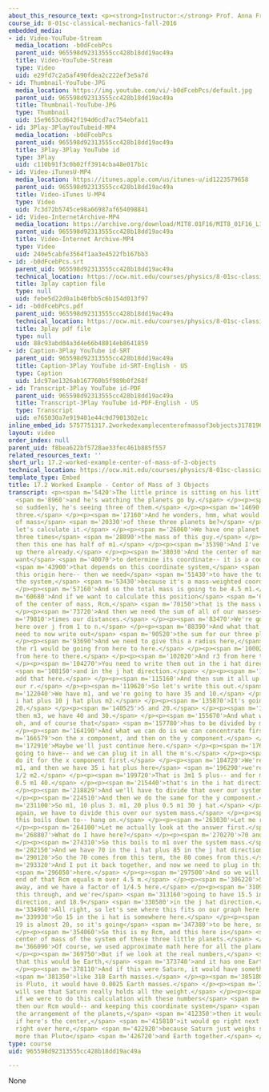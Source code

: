 ```yaml
---
about_this_resource_text: <p><strong>Instructor:</strong> Prof. Anna Frebel</p>
course_id: 8-01sc-classical-mechanics-fall-2016
embedded_media:
- id: Video-YouTube-Stream
  media_location: -b0dFcebPcs
  parent_uid: 965598d92313555cc428b18dd19ac49a
  title: Video-YouTube-Stream
  type: Video
  uid: e29fd7c2a5af490fdea2c222ef3e5a7d
- id: Thumbnail-YouTube-JPG
  media_location: https://img.youtube.com/vi/-b0dFcebPcs/default.jpg
  parent_uid: 965598d92313555cc428b18dd19ac49a
  title: Thumbnail-YouTube-JPG
  type: Thumbnail
  uid: 15e9653cd642f194d6cd7ac754ebfa11
- id: 3Play-3PlayYouTubeid-MP4
  media_location: -b0dFcebPcs
  parent_uid: 965598d92313555cc428b18dd19ac49a
  title: 3Play-3Play YouTube id
  type: 3Play
  uid: c110b91f3c0b02ff3914cba48e017b1c
- id: Video-iTunesU-MP4
  media_location: https://itunes.apple.com/us/itunes-u/id1223579658
  parent_uid: 965598d92313555cc428b18dd19ac49a
  title: Video-iTunes U-MP4
  type: Video
  uid: 7c3d72b5745ce98a66987af654098841
- id: Video-InternetArchive-MP4
  media_location: https://archive.org/download/MIT8.01F16/MIT8_01F16_L17v02_360p.mp4
  parent_uid: 965598d92313555cc428b18dd19ac49a
  title: Video-Internet Archive-MP4
  type: Video
  uid: 240e5cabfe3564f1aa3e4522fb167bb3
- id: -b0dFcebPcs.srt
  parent_uid: 965598d92313555cc428b18dd19ac49a
  technical_location: https://ocw.mit.edu/courses/physics/8-01sc-classical-mechanics-fall-2016/week-5-momentum-and-impulse/17.2-worked-example-center-of-mass-of-3-objects/17.2-worked-example-center-of-mass-of-3-objects/-b0dFcebPcs.srt
  title: 3play caption file
  type: null
  uid: febe5d22d0a1b40fbb5c6b154d013f97
- id: -b0dFcebPcs.pdf
  parent_uid: 965598d92313555cc428b18dd19ac49a
  technical_location: https://ocw.mit.edu/courses/physics/8-01sc-classical-mechanics-fall-2016/week-5-momentum-and-impulse/17.2-worked-example-center-of-mass-of-3-objects/17.2-worked-example-center-of-mass-of-3-objects/-b0dFcebPcs.pdf
  title: 3play pdf file
  type: null
  uid: 88c93abd04a3d4e66b48014eb8641859
- id: Caption-3Play YouTube id-SRT
  parent_uid: 965598d92313555cc428b18dd19ac49a
  title: Caption-3Play YouTube id-SRT-English - US
  type: Caption
  uid: 1dc97ae1326ab167760b5f989b0f268f
- id: Transcript-3Play YouTube id-PDF
  parent_uid: 965598d92313555cc428b18dd19ac49a
  title: Transcript-3Play YouTube id-PDF-English - US
  type: Transcript
  uid: e765030a7e919401e44c9d7901302e1c
inline_embed_id: 5757751317.2workedexamplecenterofmassof3objects31781965
layout: video
order_index: null
parent_uid: f8bea622bf5728ae33fec461b885f557
related_resources_text: ''
short_url: 17.2-worked-example-center-of-mass-of-3-objects
technical_location: https://ocw.mit.edu/courses/physics/8-01sc-classical-mechanics-fall-2016/week-5-momentum-and-impulse/17.2-worked-example-center-of-mass-of-3-objects/17.2-worked-example-center-of-mass-of-3-objects
template_type: Embed
title: 17.2 Worked Example - Center of Mass of 3 Objects
transcript: <p><span m='5420'>The little prince is sitting on his little planet,</span>
  <span m='8960'>and he's watching the planets go by.</span> </p><p><span m='11840'>And
  so suddenly, he's seeing three of them.</span> </p><p><span m='14690'>One, two,
  three.</span> </p><p><span m='17160'>And he wonders, hmm, what would the center
  of mass</span> <span m='20330'>of these three planets be?</span> </p><p><span m='23180'>So
  let's calculate it.</span> </p><p><span m='26060'>We have one planet here that's
  three times</span> <span m='28890'>the mass of this guy.</span> </p><p><span m='31030'>And
  then this one has half of m1.</span> </p><p><span m='35390'>And I've written this
  up there already.</span> </p><p><span m='38030'>And the center of mass, when we
  want</span> <span m='40070'>to determine its coordinate-- it is a coordinate</span>
  <span m='43900'>that depends on this coordinate system,</span> <span m='46610'>and
  this origin here-- then we need</span> <span m='51430'>to have the total mass of
  the system,</span> <span m='53430'>because it's a mass-weighted coordinate.</span>
  </p><p><span m='57160'>And so the total mass is going to be 4.5 m1.</span> </p><p><span
  m='60680'>And if we want to calculate this position</span> <span m='66860'>function
  of the center of mass, Rcm,</span> <span m='70150'>that is the mass weight here.</span>
  </p><p><span m='73720'>And then we need the sum of all of our masses</span> <span
  m='79810'>times our distances.</span> </p><p><span m='83470'>We're going to sum
  here over j from 1 to n.</span> </p><p><span m='88390'>And what that means is we
  need to now write out</span> <span m='90520'>the sum for our three planets.</span>
  </p><p><span m='93690'>And we need to give this a radius here,</span> <span m='95800'>so
  the r1 would be going from here to here.</span> </p><p><span m='100020'>r2 goes
  from here to there.</span> </p><p><span m='102020'>And r3 from here to here.</span>
  </p><p><span m='104270'>You need to write them out in the i hat direction</span>
  <span m='108150'>and in the j hat direction.</span> </p><p><span m='112810'>Let's
  add that here.</span> </p><p><span m='115160'>And then sum it all up and calculate
  our r.</span> </p><p><span m='119620'>So let's write this out.</span> </p><p><span
  m='122040'>We have m1, and we're going to have 35 and 10.</span> </p><p><span m='128139'>35
  i hat plus 10 j hat plus m2.</span> </p><p><span m='135870'>It's going to be 5 and
  20.</span> </p><p><span m='140525'>5 and 20.</span> </p><p><span m='144390'>And
  then m3, we have 40 and 30.</span> </p><p><span m='155670'>And what we can do--
  oh, and of course that</span> <span m='157780'>has to be divided by my system mass.</span>
  </p><p><span m='164190'>And what we can do is we can concentrate first</span> <span
  m='166579'>on the x component, and then on the y component.</span> </p><p><span
  m='172910'>Maybe we'll just continue here.</span> </p><p><span m='176510'>So we're
  going to have-- and we can plug it in all the m's.</span> </p><p><span m='181760'>We'll
  do it for the x component first.</span> </p><p><span m='184720'>We're going to have
  m1, and then we have 35 i hat plus here</span> <span m='196290'>we're going to have
  1/2 m2.</span> </p><p><span m='199720'>That is 3m1 5 plus-- and for m3, we have
  0.5 m1 40.</span> </p><p><span m='215440'>that's in the i hat direction.</span>
  </p><p><span m='218829'>And we'll have to divide that over our system mass.</span>
  </p><p><span m='224510'>And then we do the same for the y component.</span> </p><p><span
  m='231100'>So m1, 10 plus 3. m1, 20 plus 0.5 m1 30 j hat.</span> </p><p><span m='250600'>And
  again, we have to divide this over our system mass.</span> </p><p><span m='256839'>So
  this boils down to-- hang on.</span> </p><p><span m='263030'>Let me redo this again.</span>
  </p><p><span m='264100'>Let me actually look at the answer first.</span> </p><p><span
  m='268807'>What do I have here?</span> </p><p><span m='270270'>70 and 85, OK.</span>
  </p><p><span m='274310'>So this boils to m1 over the system mass.</span> </p><p><span
  m='282150'>And we have 70 in the i hat plus 85 in the j hat direction.</span> </p><p><span
  m='290120'>So the 70 comes from this term, the 80 comes from this.</span> </p><p><span
  m='293320'>And I put it back together, and now we need to plug in this one</span>
  <span m='296050'>here.</span> </p><p><span m='297500'>And so we will get in the
  end of that Rcm equals m over 4.5 m.</span> </p><p><span m='306220'>So the m goes
  away, and we have a factor of 1/4.5 here.</span> </p><p><span m='310970'>We'll divide
  this through, and we're</span> <span m='313160'>going to have 15.5 in the i hat
  direction, and 18.9</span> <span m='330580'>in the j hat direction.</span> </p><p><span
  m='334960'>All right, so let's see where this fits on our graph here.</span> </p><p><span
  m='339930'>So 15 in the i hat is somewhere here.</span> </p><p><span m='343740'>And
  19 is almost 20, so it's going</span> <span m='347380'>to be here, so about there.</span>
  </p><p><span m='354060'>So this is my Rcm, and this here is</span> <span m='357830'>my
  center of mass of the system of these three little planets.</span> </p><p><span
  m='366090'>Of course, we used approximate math here for all the planets.</span>
  </p><p><span m='369750'>But if we look at the real numbers,</span> <span m='371770'>imagine
  that this would be Earth,</span> <span m='373740'>and it has one Earth mass.</span>
  </p><p><span m='378110'>And if this were Saturn, it would have something</span>
  <span m='381350'>like 318 Earth masses.</span> </p><p><span m='385180'>And if this
  is Pluto, it would have 0.0025 Earth masses.</span> </p><p><span m='394600'>You
  will see that Saturn really holds all the weight.</span> </p><p><span m='400220'>And
  if we were to do this calculation with these numbers</span> <span m='402880'>here,
  then our Rcm would-- and keeping this coordinate system</span> <span m='410100'>in
  the arrangement of the planets,</span> <span m='412350'>then it would go right into--
  if here's the center,</span> <span m='415810'>it would go right next to the center
  right over here,</span> <span m='422920'>because Saturn just weighs so, so, so much
  more than Pluto</span> <span m='426720'>and Earth together.</span> </p>
type: course
uid: 965598d92313555cc428b18dd19ac49a

---
```

None